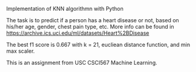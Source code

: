 Implementation of KNN algorithmn with Python 

The task is to predict if a person has a heart disease or not, 
based on his/her age, gender, chest pain type, etc. More info can be found in https://archive.ics.uci.edu/ml/datasets/Heart%2BDisease

The best f1 score is 0.667 with k = 21, eucliean distance function, and min max scaler. 

This is an assignment from USC CSCI567 Machine Learning.